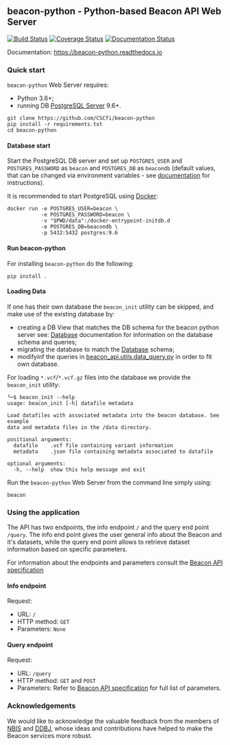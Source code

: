 ## beacon-python - Python-based Beacon API Web Server

[![Build Status](https://travis-ci.org/CSCfi/beacon-python.svg?branch=master)](https://travis-ci.org/CSCfi/beacon-python)
[![Coverage Status](https://coveralls.io/repos/github/CSCfi/beacon-python/badge.svg?branch=master)](https://coveralls.io/github/CSCfi/beacon-python?branch=master)
[![Documentation Status](https://readthedocs.org/projects/beacon-python/badge/?version=latest)](https://beacon-python.readthedocs.io/en/latest/?badge=latest)

Documentation: https://beacon-python.readthedocs.io

### Quick start

`beacon-python` Web Server requires:
* Python 3.6+;
* running DB [PostgreSQL Server](https://www.postgresql.org/) 9.6+.

```shell
git clone https://github.com/CSCfi/beacon-python
pip install -r requirements.txt
cd beacon-python
```

#### Database start

Start the PostgreSQL DB server and set up `POSTGRES_USER` and `POSTGRES_PASSWORD` as `beacon` and `POSTGRES_DB` as `beacondb` (default values, that can be changed via environment variables - see [documentation](https://beacon-python.readthedocs.io) for instructions).

It is recommended to start PostgreSQL using [Docker](https://www.docker.com/):

```shell
docker run -e POSTGRES_USER=beacon \
           -e POSTGRES_PASSWORD=beacon \
           -v "$PWD/data":/docker-entrypoint-initdb.d
           -e POSTGRES_DB=beacondb \
           -p 5432:5432 postgres:9.6
```

#### Run beacon-python

For installing `beacon-python` do the following:

```shell
pip install .
```

#### Loading Data

If one has their own database the ``beacon_init`` utility can be skipped, and make use of the existing database by:
* creating a DB View that matches the DB schema for the beacon python server see: [Database](https://beacon-python.readthedocs.io/en/latest/db.html) documentation for information on the database schema and queries;
* migrating the database to match the [Database](https://beacon-python.readthedocs.io/en/latest/db.html) schema;
* modifyinf the queries in [beacon_api.utils.data_query.py](beacon_api/utils/data_query.py) in order to fit own database.

For loading `*.vcf`/`*.vcf.gz` files into the database we provide the `beacon_init` utility:
```shell
╰─$ beacon_init --help             
usage: beacon_init [-h] datafile metadata

Load datafiles with associated metadata into the beacon database. See example
data and metadata files in the /data directory.

positional arguments:
  datafile    .vcf file containing variant information
  metadata    .json file containing metadata associated to datafile

optional arguments:
  -h, --help  show this help message and exit
```

Run the `beacon-python` Web Server from the command line simply using:
```shell
beacon
```

### Using the application

The API has two endpoints, the info endpoint `/` and the query end point `/query`. The info end point
gives the user general info about the Beacon and it's datasets, while the query end point allows to
retrieve dataset information based on specific parameters.

For information about the endpoints and parameters consult the [Beacon API specification](https://github.com/ga4gh-beacon/specification/blob/develop/beacon.md)

#### Info endpoint

Request:
- URL: `/`
- HTTP method: `GET`
- Parameters: `None`

#### Query endpoint

Request:
- URL: `/query`
- HTTP method: `GET` and `POST`
- Parameters: Refer to [Beacon API specification](https://github.com/ga4gh-beacon/specification/blob/develop/beacon.md) for full list of parameters.

### Acknowledgements

We would like to acknowledge the valuable feedback from the members of [NBIS](https://nbis.se/) and [DDBJ](https://www.ddbj.nig.ac.jp), whose ideas and contributions have helped to make the Beacon services more robust.
